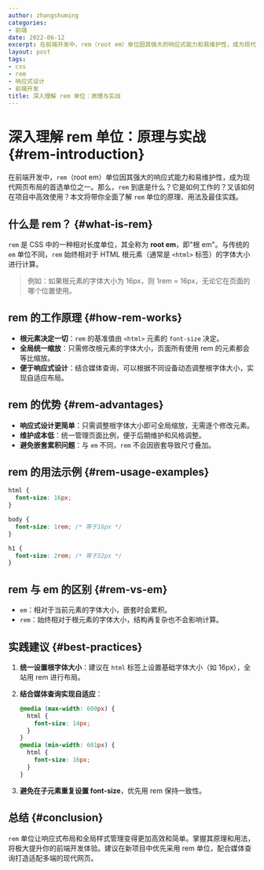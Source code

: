 ```yaml
---
author: zhangshuming
categories:
- 前端
date: 2022-06-12
excerpt: 在前端开发中，rem（root em）单位因其强大的响应式能力和易维护性，成为现代网页布局的首选单位之一。本文将带你全面了解 rem 单位的原理、用法及最佳实践，掌握响应式设计的核心技巧。
layout: post
tags:
- css
- rem
- 响应式设计
- 前端开发
title: 深入理解 rem 单位：原理与实战
---
```

# 深入理解 rem 单位：原理与实战 {#rem-introduction}

在前端开发中，`rem`（root em）单位因其强大的响应式能力和易维护性，成为现代网页布局的首选单位之一。那么，`rem` 到底是什么？它是如何工作的？又该如何在项目中高效使用？本文将带你全面了解 `rem` 单位的原理、用法及最佳实践。

## 什么是 rem？ {#what-is-rem}

`rem` 是 CSS 中的一种相对长度单位，其全称为 **root em**，即"根 em"。与传统的 `em` 单位不同，`rem` 始终相对于 HTML 根元素（通常是 `<html>` 标签）的字体大小进行计算。

> 例如：如果根元素的字体大小为 16px，则 1rem = 16px，无论它在页面的哪个位置使用。

## rem 的工作原理 {#how-rem-works}

- **根元素决定一切**：`rem` 的基准值由 `<html>` 元素的 `font-size` 决定。
- **全局统一缩放**：只需修改根元素的字体大小，页面所有使用 rem 的元素都会等比缩放。
- **便于响应式设计**：结合媒体查询，可以根据不同设备动态调整根字体大小，实现自适应布局。

## rem 的优势 {#rem-advantages}

- **响应式设计更简单**：只需调整根字体大小即可全局缩放，无需逐个修改元素。
- **维护成本低**：统一管理页面比例，便于后期维护和风格调整。
- **避免嵌套累积问题**：与 `em` 不同，`rem` 不会因嵌套导致尺寸叠加。

## rem 的用法示例 {#rem-usage-examples}

```css
html {
  font-size: 16px;
}

body {
  font-size: 1rem; /* 等于16px */
}

h1 {
  font-size: 2rem; /* 等于32px */
}
```

## rem 与 em 的区别 {#rem-vs-em}

- `em`：相对于当前元素的字体大小，嵌套时会累积。
- `rem`：始终相对于根元素的字体大小，结构再复杂也不会影响计算。

## 实践建议 {#best-practices}

1. **统一设置根字体大小**：建议在 `html` 标签上设置基础字体大小（如 16px），全站用 rem 进行布局。
2. **结合媒体查询实现自适应**：

   ```css
   @media (max-width: 600px) {
     html {
       font-size: 14px;
     }
   }
   @media (min-width: 601px) {
     html {
       font-size: 16px;
     }
   }
   ```

3. **避免在子元素重复设置 font-size**，优先用 rem 保持一致性。

## 总结 {#conclusion}

`rem` 单位让响应式布局和全局样式管理变得更加高效和简单。掌握其原理和用法，将极大提升你的前端开发体验。建议在新项目中优先采用 rem 单位，配合媒体查询打造适配多端的现代网页。 